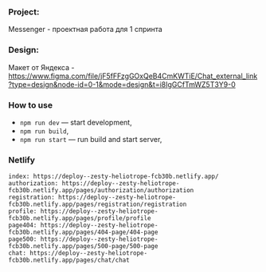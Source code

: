 ### Project: 

Messenger - проектная работа для 1 спринта

### Design:

Макет от Яндекса - https://www.figma.com/file/jF5fFFzgGOxQeB4CmKWTiE/Chat_external_link?type=design&node-id=0-1&mode=design&t=i8IgGCfTmWZ5T3Y9-0

### How to use

- `npm run dev` — start development,
- `npm run build`,
- `npm run start` — run build and start server,

### Netlify
    index: https://deploy--zesty-heliotrope-fcb30b.netlify.app/
    authorization: https://deploy--zesty-heliotrope-fcb30b.netlify.app/pages/authorization/authorization
    registration: https://deploy--zesty-heliotrope-fcb30b.netlify.app/pages/registration/registration
    profile: https://deploy--zesty-heliotrope-fcb30b.netlify.app/pages/profile/profile
    page404: https://deploy--zesty-heliotrope-fcb30b.netlify.app/pages/404-page/404-page
    page500: https://deploy--zesty-heliotrope-fcb30b.netlify.app/pages/500-page/500-page
    chat: https://deploy--zesty-heliotrope-fcb30b.netlify.app/pages/chat/chat
